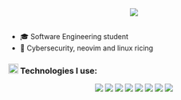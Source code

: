 

<div align="center">
<img src="https://64.media.tumblr.com/4ac57db98021ffd3a4e6717dee097802/aa44282323a3c36a-66/s500x750/727356ce2f1c9fdf07998fcd735c32d83e30f05d.gif"/>
</div><br>

- :mortar_board: Software Engineering student
- 💜 Cybersecurity, neovim and linux ricing


<!---
- 🌌 El Psy Congroo
- 🫡 I can learn anything
- ⌛ Milestone
- 🦅 Wings
- ?
- ?

![x](https://komarev.com/ghpvc/?username=s4hlo&color=grey)
↴

-->

<h3> 
  <img src="https://github.com/Tarikul-Islam-Anik/Animated-Fluent-Emojis/blob/master/Emojis/Travel%20and%20places/Cloud%20with%20Rain.png" width="20" height="20" /> Technologies I use:
</h3>
<div align="center">
  <img src="https://img.shields.io/badge/Typescript-24273a?logo=typescript&style=for-the-badge&logoColor=3776AB">
  <img src="https://img.shields.io/badge/Node.js-24273a?logo=node.js&style=for-the-badge&logoColor=43853D">
  <img src="https://img.shields.io/badge/React-24273a?logo=react&style=for-the-badge&logoColor=61dbfb">
  <img src="https://img.shields.io/badge/Neovim-24273a?logo=neovim&style=for-the-badge&logoColor=5ec452">
  <img src="https://img.shields.io/badge/linux-24273a?logo=linux&style=for-the-badge&logoColor=3284db"/>
  <img src="https://img.shields.io/badge/Python-24273a?logo=python&style=for-the-badge&logoColor=3776AB"/>
  <img src="https://img.shields.io/badge/bash-24273a?logo=gnu-bash&logoColor=fff&style=for-the-badge"/>
  <img src="https://img.shields.io/badge/PostgreSQL-24273a?logo=postgresql&style=for-the-badge&logoColor=3776AB">
</div>

